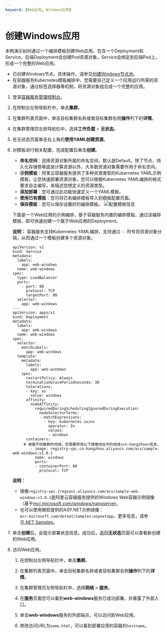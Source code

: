 ```yaml
---
keyword: [Web应用, Windows应用]
---
```


# 创建Windows应用

本例演示如何通过一个编排模板创建Web应用，包含一个Deployment和Service，后端Deployment会创建Pod资源对象，Service会绑定到后端Pod上，形成一个完整的Web应用。

-   已创建Windows节点。具体操作，请参见[创建Windows节点池](/cn.zh-CN/Kubernetes集群用户指南/Windows容器/创建Windows节点池.md)。
-   在容器服务Kubernetes模板编排中，您需要自己定义一个应用运行所需的资源对象，通过标签选择器等机制，将资源对象组合成一个完整的应用。

1.  登录[容器服务管理控制台](https://cs.console.aliyun.com)。

2.  在控制台左侧导航栏中，单击**集群**。

3.  在集群列表页面中，单击目标集群名称或者目标集群右侧**操作**列下的**详情**。

4.  在集群管理页左侧导航栏中，选择**工作负载** \> **无状态**。

5.  在无状态页面单击右上角的**使用YAML创建资源**。

6.  对模板进行相关配置，完成配置后单击**创建**。

    -   **命名空间**：选择资源对象所属的命名空间，默认是Default。除了节点、持久化存储卷等底层计算资源以外，大多数资源对象需要作用于命名空间。
    -   **示例模板**：阿里云容器服务提供了多种资源类型的Kubernetes YAML示例模板，让您快速部署资源对象。您可以根据Kubernetes YAML编排的格式要求自主编写，来描述您想定义的资源类型。
    -   **添加部署**：您可通过此功能快速定义一个YAML模板。
    -   **使用已有模板**：您可将已有编排模板导入到模板配置页面。
    -   **保存模板**：您可以保存设置好的编排模板。
    ![配置模板信息](https://static-aliyun-doc.oss-accelerate.aliyuncs.com/assets/img/zh-CN/1206659951/p41759.png)

    下面是一个Web应用的示例编排，基于容器服务内置的编排模板。通过该编排模板，即可快速创建一个属于Web应用的Deployment。

    **说明：** 容器服务支持Kubernetes YAML编排，支持通过`---`符号将资源对象分隔，从而通过一个模板创建多个资源对象。

    ```
    apiVersion: v1
    kind: Service
    metadata:
      labels:
        app: web-windows
      name: web-windows
    spec:
      type: LoadBalancer
      ports:
        - port: 80
          protocol: TCP
          targetPort: 80
      selector:
        app: web-windows
    ---
    apiVersion: apps/v1
    kind: Deployment
    metadata:
      labels:
        app: web-windows
      name: web-windows
    spec:
      selector:
        matchLabels:
          app: web-windows
      template:
        metadata:
          labels:
            app: web-windows
        spec:
          restartPolicy: Always
          terminationGracePeriodSeconds: 30
          tolerations:
          - key: os
            value: windows
          affinity:
            nodeAffinity:
              requiredDuringSchedulingIgnoredDuringExecution:
                nodeSelectorTerms:
                - matchExpressions:
                  - key: kubernetes.io/os
                    operator: In
                    values:
                    - windows
          containers:
         # 根据不同集群的地域，您需要修改以下镜像地址中的地域<cn-hangzhou>信息。
            - image: registry-vpc.cn-hangzhou.aliyuncs.com/acs/sample-web-windows:v1.0.1
              name: windows
              ports:
              - containerPort: 80
                protocol: TCP
    ```

    **说明：**

    -   镜像`registry-vpc.{region}.aliyuncs.com/acs/sample-web-windows:v1.0.1`是阿里云容器服务提供的Windows Web容器示例镜像（基于[mcr.microsoft.com/windows/nanoserver](https://hub.docker.com/_/microsoft-windows-nanoserver)。
    -   也可以使用微软提供的ASP.NET示例镜像：`mcr.microsoft.com/dotnet/samples:aspnetapp`。更多信息，请参见[.NET Samples](https://hub.docker.com/_/microsoft-dotnet-samples)。
7.  单击**创建**后，会提示部署状态信息。成功后，返回**无状态**页面可以查看新创建的Web应用。

8.  访问Web应用。

    1.  在控制台左侧导航栏中，单击**集群**。

    2.  在集群列表页面中，单击目标集群名称或者目标集群右侧**操作**列下的**详情**。

    3.  在集群管理页左侧导航栏中，选择**网络** \> **服务**。

    4.  在**服务**页面您可以看到**web-windows**服务已成功部署，并暴露了外部入口。

    5.  单击**web-windows**服务的外部端点，可以访问到Web应用。

    6.  修改访问URL为`name.html`，可以看到部署应用的容器的`hostname`。


